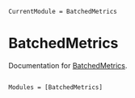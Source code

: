 ```@meta
CurrentModule = BatchedMetrics
```

# BatchedMetrics

Documentation for [BatchedMetrics](https://github.com/JoshuaBillson/BatchedMetrics.jl).

```@index
```

```@autodocs
Modules = [BatchedMetrics]
```
